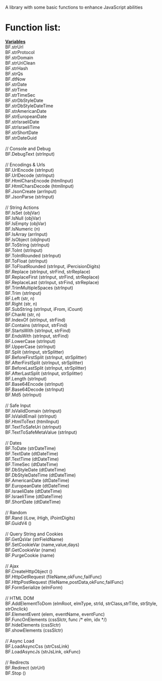 A library with some basic functions to enhance JavaScript abilities

Function list:
=============

<b><u>Variables</u></b><br>
BF.strUrl<br>
BF.strProtocol<br>
BF.strDomain<br>
BF.strUriClean<br>
BF.strHash<br>
BF.strQs<br>
BF.dtNow<br>
BF.strDate<br>
BF.strTime<br>
BF.strTimeSec<br>
BF.strDbStyleDate<br>
BF.strDbStyleDateTime<br>
BF.strAmericanDate<br>
BF.strEuropeanDate<br>
BF.strIsraeliDate<br>
BF.strIsraeliTime<br>
BF.strShortDate<br>
BF.strDateGuid<br>
<br>
// Console and Debug<br>
BF.DebugText (strInput)<br>
<br>
// Encodings & Urls<br>
BF.UrlEncode (strInput)<br>
BF.UrlDecode (strInput)<br>
BF.HtmlCharsEncode (htmlInput)<br>
BF.HtmlCharsDecode (htmlInput)<br>
BF.JsonCreate (arrInput)<br>
BF.JsonParse (strInput)<br>
<br>
// String Actions<br>
BF.IsSet (objVar)<br>
BF.IsNull (objVar)<br>
BF.IsEmpty (objVar)<br>
BF.IsNumeric (n)<br>
BF.IsArray (arrInput)<br>
BF.IsObject (objInput)<br>
BF.ToString (strInput)<br>
BF.ToInt (strInput)<br>
BF.ToIntRounded (strInput)<br>
BF.ToFloat (strInput)<br>
BF.ToFloatRounded (strInput, iPercisionDigits)<br>
BF.Replace (strInput, strFind, strReplace)<br>
BF.ReplaceFirst (strInput, strFind, strReplace)<br>
BF.ReplaceLast (strInput, strFind, strReplace)<br>
BF.TrimMultipleSpaces (strInput)<br>
BF.Trim (strInput)<br>
BF.Left (str, n)<br>
BF.Right (str, n)<br>
BF.SubString (strInput, iFrom, iCount)<br>
BF.CharAt (str, n)<br>
BF.IndexOf (strInput, strFind)<br>
BF.Contains (strInput, strFind)<br>
BF.StartsWith (strInput, strFind)<br>
BF.EndsWith (strInput, strFind)<br>
BF.LowerCase (strInput)<br>
BF.UpperCase (strInput)<br>
BF.Split (strInput, strSplitter)<br>
BF.BeforeFirstSplit (strInput, strSplitter)<br>
BF.AfterFirstSplit (strInput, strSplitter)<br>
BF.BeforeLastSplit (strInput, strSplitter)<br>
BF.AfterLastSplit (strInput, strSplitter)<br>
BF.Length (strInput)<br>
BF.Base64Encode (strInput)<br>
BF.Base64Decode (strInput)<br>
BF.Md5 (strInput)<br>
<br>
// Safe Input<br>
BF.IsValidDomain (strInput)<br>
BF.IsValidEmail (strInput)<br>
BF.HtmlToText (htmlInput)<br>
BF.TextToSafeUri (strInput)<br>
BF.TextToSafeMetaValue (strInput)<br>
<br>
// Dates<br>
BF.ToDate (strDateTime)<br>
BF.TextDate (dtDateTime)<br>
BF.TextTime (dtDateTime)<br>
BF.TimeSec (dtDateTime)<br>
BF.DbStyleDate (dtDateTime)<br>
BF.DbStyleDateTime (dtDateTime)<br>
BF.AmericanDate (dtDateTime)<br>
BF.EuropeanDate (dtDateTime)<br>
BF.IsraeliDate (dtDateTime)<br>
BF.IsraeliTime (dtDateTime)<br>
BF.ShortDate (dtDateTime)<br>
<br>
// Random<br>
BF.Rand (iLow, iHigh, iPointDigits)<br>
BF.GuidV4 ()<br>
<br>
// Query String and Cookies<br>
BF.GetQsVar (strFieldName)<br>
BF.SetCookieVar (name,value,days)<br>
BF.GetCookieVar (name)<br>
BF.PurgeCookie (name)<br>
<br>
// Ajax<br>
BF.CreateHttpObject () <br>
BF.HttpGetRequest (fileName,okFunc,failFunc)<br>
BF.HttpPostRequest (fileName,postData,okFunc,failFunc)<br>
BF.FormSerialize (elmForm)<br>
<br>
// HTML DOM<br>
BF.AddElementToDom (elmRoot, elmType, strId, strClass,strTitle, strStyle, strOnclick)<br>
BF.ElementEvent (elem, eventName, eventFunc)<br>
BF.FuncOnElements (cssSlctr, func /* elm, idx */)<br>
BF.hideElements (cssSlctr)<br>
BF.showElements (cssSlctr)<br>
<br>
// Async Load<br>
BF.LoadAsyncCss (strCssLink)<br>
BF.LoadAsyncJs (strJsLink, okFunc)<br>
<br>
// Redirects<br>
BF.Redirect (strUrl)<br>
BF.Stop ()<br>
